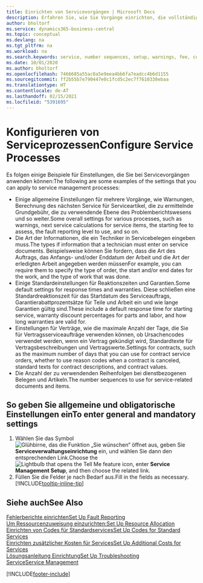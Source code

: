 ```yaml
---
title: Einrichten von Servicevorgängen | Microsoft Docs
description: Erfahren Sie, wie Sie Vorgänge einrichten, die vollständige Zufriedenheit Ihrer Debitoren mit Ihrem Debitorendienst sicherzustellen.
author: bholtorf
ms.service: dynamics365-business-central
ms.topic: conceptual
ms.devlang: na
ms.tgt_pltfrm: na
ms.workload: na
ms.search.keywords: service, number sequences, setup, warnings, fee, contracts, warranties
ms.date: 10/01/2020
ms.author: bholtorf
ms.openlocfilehash: 7466685a55ac8a5e9eea4bb6fa7eadcc4b6d1155
ms.sourcegitcommit: ff2b55b7e790447e0c1fcd5c2ec7f7610338ebaa
ms.translationtype: HT
ms.contentlocale: de-AT
ms.lasthandoff: 02/15/2021
ms.locfileid: "5391695"
---
```

# <a name="configure-service-processes"></a><span data-ttu-id="c0037-103">Konfigurieren von Serviceprozessen</span><span class="sxs-lookup"><span data-stu-id="c0037-103">Configure Service Processes</span></span>
<span data-ttu-id="c0037-104">Es folgen einige Beispiele für Einstellungen, die Sie bei Servicevorgängen anwenden können:</span><span class="sxs-lookup"><span data-stu-id="c0037-104">The following are some examples of the settings that you can apply to service management processes:</span></span>  
  
* <span data-ttu-id="c0037-105">Einige allgemeine Einstellungen für mehrere Vorgänge, wie Warnungen, Berechnung des nächsten Service für Serviceartikel, die zu ermittelnde Grundgebühr, die zu verwendende Ebene des Problemberichtswesens und so weiter.</span><span class="sxs-lookup"><span data-stu-id="c0037-105">Some overall settings for various processes, such as warnings, next service calculations for service items, the starting fee to assess, the fault reporting level to use, and so on.</span></span>  
* <span data-ttu-id="c0037-106">Die Art der Informationen, die ein Techniker in Servicebelegen eingeben muss.</span><span class="sxs-lookup"><span data-stu-id="c0037-106">The types if information that a technician must enter on service documents.</span></span> <span data-ttu-id="c0037-107">Beispielsweise können Sie fordern, dass die Art des Auftrags, das Anfangs- und/oder Enddatum der Arbeit und die Art der erledigten Arbeit angegeben werden müssen</span><span class="sxs-lookup"><span data-stu-id="c0037-107">For example, you can require them to specify the type of order, the start and/or end dates for the work, and the type of work that was done.</span></span>  
* <span data-ttu-id="c0037-108">Einige Standardeinstellungen für Reaktionszeiten und Garantien.</span><span class="sxs-lookup"><span data-stu-id="c0037-108">Some default settings for response times and warranties.</span></span> <span data-ttu-id="c0037-109">Diese schließen eine Standardreaktionszeit für das Startdatum des Serviceauftrags, Garantierabattprozentsätze für Teile und Arbeit ein und wie lange Garantien gültig sind.</span><span class="sxs-lookup"><span data-stu-id="c0037-109">These include a default response time for starting service, warranty discount percentages for parts and labor, and how long warranties are valid for.</span></span>  
* <span data-ttu-id="c0037-110">Einstellungen für Verträge, wie die maximale Anzahl der Tage, die Sie für Vertragsserviceaufträge verwenden können, ob Ursachencodes verwendet werden, wenn ein Vertrag gekündigt wird, Standardtexte für Vertragsbeschreibungen und Vertragswerte.</span><span class="sxs-lookup"><span data-stu-id="c0037-110">Settings for contracts, such as the maximum number of days that you can use for contract service orders, whether to use reason codes when a contract is canceled, standard texts for contract descriptions, and contract values.</span></span>  
* <span data-ttu-id="c0037-111">Die Anzahl der zu verwendenden Reihenfolgen bei dienstbezogenen Belegen und Artikeln.</span><span class="sxs-lookup"><span data-stu-id="c0037-111">The number sequences to use for service-related documents and items.</span></span>  

## <a name="to-enter-general-and-mandatory-settings"></a><span data-ttu-id="c0037-112">So geben Sie allgemeine und obligatorische Einstellungen ein</span><span class="sxs-lookup"><span data-stu-id="c0037-112">To enter general and mandatory settings</span></span>
1. <span data-ttu-id="c0037-113">Wählen Sie das Symbol ![Glühbirne, das die Funktion „Sie wünschen“ öffnet](media/ui-search/search_small.png "Tell Me-Funktion") aus, geben Sie **Serviceverwaltungseinrichtung** ein, und wählen Sie dann den entsprechenden Link.</span><span class="sxs-lookup"><span data-stu-id="c0037-113">Choose the ![Lightbulb that opens the Tell Me feature](media/ui-search/search_small.png "Tell me what you want to do") icon, enter **Service Management Setup**, and then choose the related link.</span></span>
2. <span data-ttu-id="c0037-114">Füllen Sie die Felder je nach Bedarf aus.</span><span class="sxs-lookup"><span data-stu-id="c0037-114">Fill in the fields as necessary.</span></span> [!INCLUDE[tooltip-inline-tip](includes/tooltip-inline-tip_md.md)]  

## <a name="see-also"></a><span data-ttu-id="c0037-115">Siehe auch</span><span class="sxs-lookup"><span data-stu-id="c0037-115">See Also</span></span>  
[<span data-ttu-id="c0037-116">Fehlerberichte einrichten</span><span class="sxs-lookup"><span data-stu-id="c0037-116">Set Up Fault Reporting</span></span>](service-how-setup-fault-reporting.md)  
[<span data-ttu-id="c0037-117">Um Ressourcenzuweisung einzurichten:</span><span class="sxs-lookup"><span data-stu-id="c0037-117">Set Up Resource Allocation</span></span>](service-how-setup-resource-allocation.md)  
[<span data-ttu-id="c0037-118">Einrichten von Codes für Standardservices</span><span class="sxs-lookup"><span data-stu-id="c0037-118">Set Up Codes for Standard Services</span></span>](service-how-setup-service-coding.md)  
[<span data-ttu-id="c0037-119">Einrichten zusätzlicher Kosten für Services</span><span class="sxs-lookup"><span data-stu-id="c0037-119">Set Up Additional Costs for Services</span></span>](service-how-setup-service-costs-pricing.md)  
[<span data-ttu-id="c0037-120">Lösungsanleitung Einrichtung</span><span class="sxs-lookup"><span data-stu-id="c0037-120">Set Up Troubleshooting</span></span>](service-how-setup-troubleshooting.md)  
[<span data-ttu-id="c0037-121">Service</span><span class="sxs-lookup"><span data-stu-id="c0037-121">Service Management</span></span>](service-service.md)  


[!INCLUDE[footer-include](includes/footer-banner.md)]